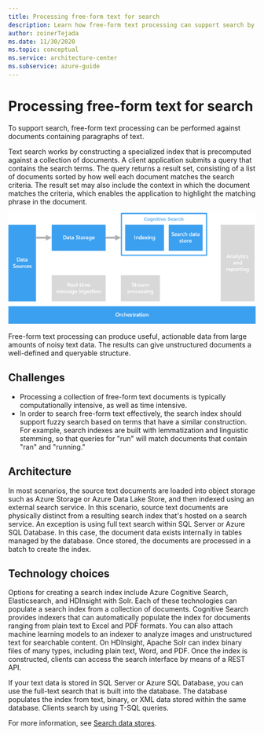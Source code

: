 ```yaml
---
title: Processing free-form text for search
description: Learn how free-form text processing can support search by producing useful, actionable data from large amounts of text.
author: zoinerTejada
ms.date: 11/30/2020
ms.topic: conceptual
ms.service: architecture-center
ms.subservice: azure-guide
---
```


# Processing free-form text for search

To support search, free-form text processing can be performed against documents containing paragraphs of text.

Text search works by constructing a specialized index that is precomputed against a collection of documents. A client application submits a query that contains the search terms. The query returns a result set, consisting of a list of documents sorted by how well each document matches the search criteria. The result set may also include the context in which the document matches the criteria, which enables the application to highlight the matching phrase in the document.

![Diagram of a search pipeline](./images/search-pipeline.png)

Free-form text processing can produce useful, actionable data from large amounts of noisy text data. The results can give unstructured documents a well-defined and queryable structure.

## Challenges

- Processing a collection of free-form text documents is typically computationally intensive, as well as time intensive.
- In order to search free-form text effectively, the search index should support fuzzy search based on terms that have a similar construction. For example, search indexes are built with lemmatization and linguistic stemming, so that queries for "run" will match documents that contain "ran" and "running."

## Architecture

In most scenarios, the source text documents are loaded into object storage such as Azure Storage or Azure Data Lake Store, and then indexed using an external search service. In this scenario, source text documents are physically distinct from a resulting search index that's hosted on a search service. An exception is using full text search within SQL Server or Azure SQL Database. In this case, the document data exists internally in tables managed by the database. Once stored, the documents are processed in a batch to create the index.

## Technology choices

Options for creating a search index include Azure Cognitive Search, Elasticsearch, and HDInsight with Solr. Each of these technologies can populate a search index from a collection of documents. Cognitive Search provides indexers that can automatically populate the index for documents ranging from plain text to Excel and PDF formats. You can also attach machine learning models to an indexer to analyze images and unstructured text for searchable content. On HDInsight, Apache Solr can index binary files of many types, including plain text, Word, and PDF. Once the index is constructed, clients can access the search interface by means of a REST API.

If your text data is stored in SQL Server or Azure SQL Database, you can use the full-text search that is built into the database. The database populates the index from text, binary, or XML data stored within the same database. Clients search by using T-SQL queries.

For more information, see [Search data stores](../technology-choices/search-options.md).
